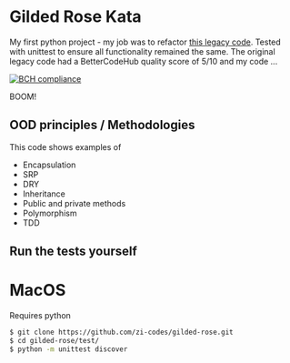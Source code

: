 # Gilded Rose Kata

My first python project - my job was to refactor [this legacy code](https://github.com/emilybache/GildedRose-Refactoring-Kata). Tested with unittest to ensure all functionality remained the same. The original legacy code had a BetterCodeHub quality score of 5/10 and my code ...

[![BCH compliance](https://bettercodehub.com/edge/badge/zi-codes/gilded-rose?branch=master)](https://bettercodehub.com/)

BOOM!

## OOD principles / Methodologies

This code shows examples of

- Encapsulation
- SRP
- DRY
- Inheritance
- Public and private methods
- Polymorphism
- TDD

## Run the tests yourself

# MacOS

Requires python

```sh
$ git clone https://github.com/zi-codes/gilded-rose.git
$ cd gilded-rose/test/
$ python -m unittest discover
```
